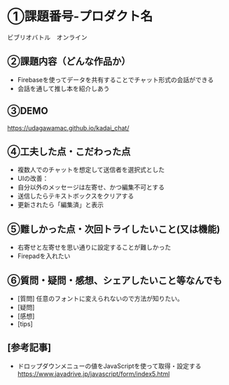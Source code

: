 # ①課題番号-プロダクト名
ビブリオバトル　オンライン

## ②課題内容（どんな作品か）
- Firebaseを使ってデータを共有することでチャット形式の会話ができる
- 会話を通して推し本を紹介しあう

## ③DEMO
https://udagawamac.github.io/kadai_chat/

## ④工夫した点・こだわった点
- 複数人でのチャットを想定して送信者を選択式とした
- UIの改善：
- 自分以外のメッセージは左寄せ、かつ編集不可とする
- 送信したらテキストボックスをクリアする
- 更新されたら「編集済」と表示

## ⑤難しかった点・次回トライしたいこと(又は機能)
- 右寄せと左寄せを思い通りに設定することが難しかった
- Firepadを入れたい

## ⑥質問・疑問・感想、シェアしたいこと等なんでも
- [質問] 任意のフォントに変えられないので方法が知りたい。
- [疑問]
- [感想] 
- [tips] 

## [参考記事]
- ドロップダウンメニューの値をJavaScriptを使って取得・設定する
https://www.javadrive.jp/javascript/form/index5.html
